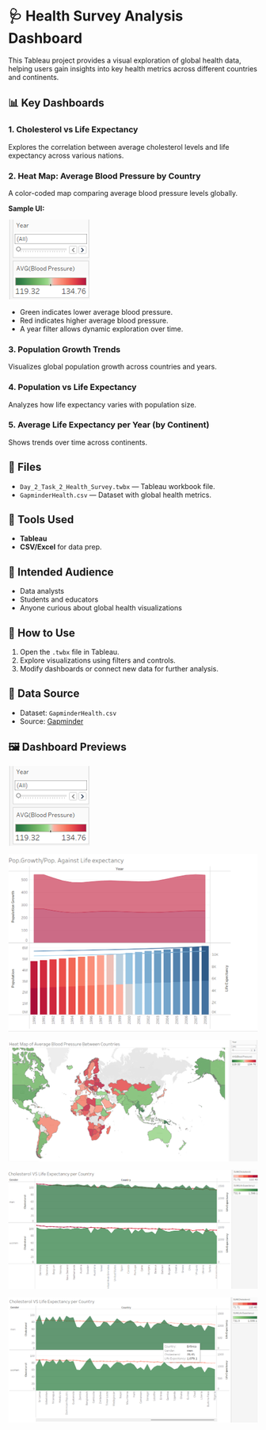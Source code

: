 # 🩺 Health Survey Analysis Dashboard

This Tableau project provides a visual exploration of global health data, helping users gain insights into key health metrics across different countries and continents.

## 📊 Key Dashboards

### 1. Cholesterol vs Life Expectancy  
Explores the correlation between average cholesterol levels and life expectancy across various nations.

### 2. Heat Map: Average Blood Pressure by Country  
A color-coded map comparing average blood pressure levels globally.

**Sample UI:**

![Blood Pressure Filter](https://github.com/YusafM/Tableau-Gapminder-Health-Survey/blob/main/Screenshot%202025-06-03%20140112.png)

- Green indicates lower average blood pressure.
- Red indicates higher average blood pressure.
- A year filter allows dynamic exploration over time.

### 3. Population Growth Trends  
Visualizes global population growth across countries and years.

### 4. Population vs Life Expectancy  
Analyzes how life expectancy varies with population size.

### 5. Average Life Expectancy per Year (by Continent)  
Shows trends over time across continents.

## 📁 Files

- `Day_2_Task_2_Health_Survey.twbx` — Tableau workbook file.
- `GapminderHealth.csv` — Dataset with global health metrics.

## 🧰 Tools Used

- **Tableau**
- **CSV/Excel** for data prep.

## 👥 Intended Audience

- Data analysts
- Students and educators
- Anyone curious about global health visualizations

## 📌 How to Use

1. Open the `.twbx` file in Tableau.
2. Explore visualizations using filters and controls.
3. Modify dashboards or connect new data for further analysis.

## 📄 Data Source

- Dataset: `GapminderHealth.csv`
- Source: [Gapminder](https://www.gapminder.org/data/)

## 🖼️ Dashboard Previews

![image](https://github.com/YusafM/Tableau-Gapminder-Health-Survey/blob/main/Screenshot%202025-06-03%20140112.png)

![image](https://github.com/YusafM/Tableau-Gapminder-Health-Survey/blob/main/Screenshot%202025-06-03%20144559.png)

![image](https://github.com/YusafM/Tableau-Gapminder-Health-Survey/blob/main/Screenshot%202025-06-03%20144700.png)

![image](https://github.com/YusafM/Tableau-Gapminder-Health-Survey/blob/main/Screenshot%202025-06-03%20144824.png)

![image](https://github.com/YusafM/Tableau-Gapminder-Health-Survey/blob/main/Screenshot%202025-06-03%20144904.png)
